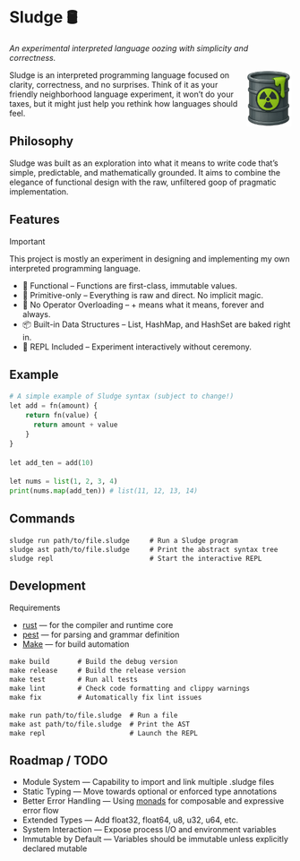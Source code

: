 # Sludge 🛢️

_An experimental interpreted language oozing with simplicity and correctness._

<img align="right" src="./docs/assets/sludge.png" height="100px" alt="some sludge">

Sludge is an interpreted programming language focused on clarity, correctness,
and no surprises. Think of it as your friendly neighborhood language experiment,
it won’t do your taxes, but it might just help you rethink how languages should
feel.

## Philosophy

Sludge was built as an exploration into what it means to write code that’s
simple, predictable, and mathematically grounded. It aims to combine the
elegance of functional design with the raw, unfiltered goop of pragmatic
implementation.

## Features

> [!IMPORTANT]
> This project is mostly an experiment in designing and implementing my own
> interpreted programming language.

- 🧠 Functional – Functions are first-class, immutable values.
- 🔣 Primitive-only – Everything is raw and direct. No implicit magic.
- 🔧 No Operator Overloading – + means what it means, forever and always.
- 📦 Built-in Data Structures – List, HashMap, and HashSet are baked right in.
- 💬 REPL Included – Experiment interactively without ceremony.

## Example

```python
# A simple example of Sludge syntax (subject to change!)
let add = fn(amount) {
    return fn(value) {
      return amount + value
    }
}

let add_ten = add(10)

let nums = list(1, 2, 3, 4)
print(nums.map(add_ten)) # list(11, 12, 13, 14)
```

## Commands

```
sludge run path/to/file.sludge     # Run a Sludge program
sludge ast path/to/file.sludge     # Print the abstract syntax tree
sludge repl                        # Start the interactive REPL
```

## Development

Requirements

- [rust](https://rust-lang.org/) — for the compiler and runtime core
- [pest](https://pest.rs/) — for parsing and grammar definition
- [Make](https://www.gnu.org/software/make/manual/make.html) — for build
  automation

```
make build       # Build the debug version
make release     # Build the release version
make test        # Run all tests
make lint        # Check code formatting and clippy warnings
make fix         # Automatically fix lint issues

make run path/to/file.sludge  # Run a file
make ast path/to/file.sludge  # Print the AST
make repl                     # Launch the REPL
```

## Roadmap / TODO

- Module System — Capability to import and link multiple .sludge files
- Static Typing — Move towards optional or enforced type annotations
- Better Error Handling — Using
  [monads](https://en.wikipedia.org/wiki/Monad_(functional_programming)) for
  composable and expressive error flow
- Extended Types — Add float32, float64, u8, u32, u64, etc.
- System Interaction — Expose process I/O and environment variables
- Immutable by Default — Variables should be immutable unless explicitly
  declared mutable
